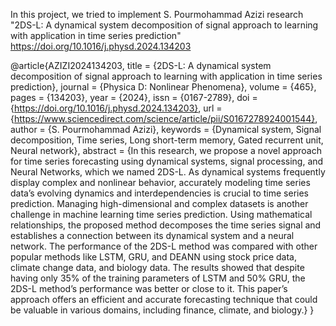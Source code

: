 In this project, we tried to implement S. Pourmohammad Azizi research "2DS-L: A dynamical system decomposition of signal approach to learning with application in time series prediction"
https://doi.org/10.1016/j.physd.2024.134203

@article{AZIZI2024134203,
title = {2DS-L: A dynamical system decomposition of signal approach to learning with application in time series prediction},
journal = {Physica D: Nonlinear Phenomena},
volume = {465},
pages = {134203},
year = {2024},
issn = {0167-2789},
doi = {https://doi.org/10.1016/j.physd.2024.134203},
url = {https://www.sciencedirect.com/science/article/pii/S0167278924001544},
author = {S. Pourmohammad Azizi},
keywords = {Dynamical system, Signal decomposition, Time series, Long short-term memory, Gated recurrent unit, Neural network},
abstract = {In this research, we propose a novel approach for time series forecasting using dynamical systems, signal processing, and Neural Networks, which we named 2DS-L. As dynamical systems frequently display complex and nonlinear behavior, accurately modeling time series data’s evolving dynamics and interdependencies is crucial to time series prediction. Managing high-dimensional and complex datasets is another challenge in machine learning time series prediction. Using mathematical relationships, the proposed method decomposes the time series signal and establishes a connection between its dynamical system and a neural network. The performance of the 2DS-L method was compared with other popular methods like LSTM, GRU, and DEANN using stock price data, climate change data, and biology data. The results showed that despite having only 35% of the training parameters of LSTM and 50% GRU, the 2DS-L method’s performance was better or close to it. This paper’s approach offers an efficient and accurate forecasting technique that could be valuable in various domains, including finance, climate, and biology.}
}
